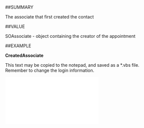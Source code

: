 
##SUMMARY

The associate that first created the contact


##VALUE

SOAssociate - object containing the creator of the appointment


##EXAMPLE

**CreatedAssociate**


This text may be copied to the notepad, and saved as a *.vbs file. Remember to change the login information.


![](..\..\Examples\vbs\SOContact.Example.vbs.txt)

